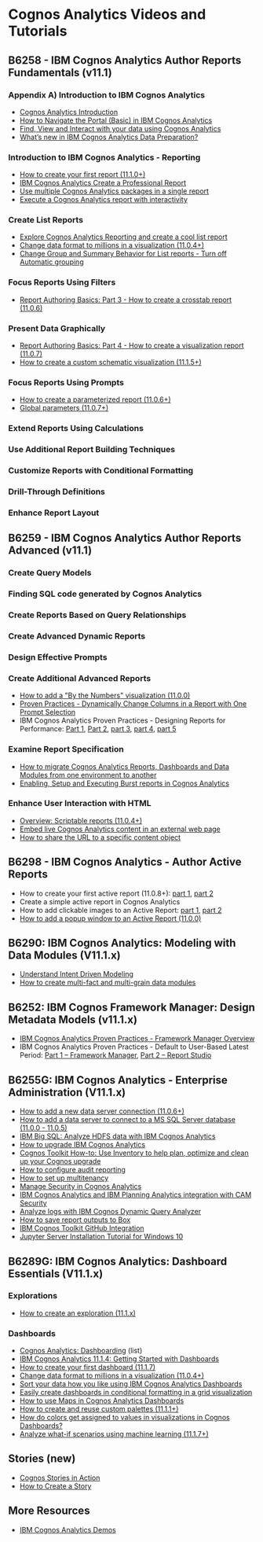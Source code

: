 # Cognos Analytics Videos and Tutorials

## B6258 - IBM Cognos Analytics Author Reports Fundamentals (v11.1)
### Appendix A) Introduction to IBM Cognos Analytics
* [Cognos Analytics Introduction](https://youtu.be/x6U7hnXpNuo)
* [How to Navigate the Portal (Basic) in IBM Cognos Analytics](https://youtu.be/vTvLErRoJqE)
* [Find, View and Interact with your data using Cognos Analytics](https://youtu.be/uEeF2bwiu8w)
* [What’s new in IBM Cognos Analytics Data Preparation?](https://youtu.be/zfEtMK5NeLU)
### Introduction to IBM Cognos Analytics - Reporting
* [How to create your first report (11.1.0+)](https://youtu.be/LhFw1D-gzas)
* [IBM Cognos Analytics Create a Professional Report](https://youtu.be/xOhgYzQk2DE)
* [Use multiple Cognos Analytics packages in a single report](https://youtu.be/CPzxBT962-A)
* [Execute a Cognos Analytics report with interactivity](https://youtu.be/0aog59gKTqM)
### Create List Reports
* [Explore Cognos Analytics Reporting and create a cool list report](https://youtu.be/0_sJC1BW8mE)
* [Change data format to millions in a visualization (11.0.4+)](https://youtu.be/bA_d0PN_6YA)
* [Change Group and Summary Behavior for List reports - Turn off Automatic grouping](https://youtu.be/2ZNyYI9inWk)
### Focus Reports Using Filters
* [Report Authoring Basics: Part 3 - How to create a crosstab report (11.0.6)](https://youtu.be/Wa_qHmQ275Q)
### Present Data Graphically
* [Report Authoring Basics: Part 4 - How to create a visualization report (11.0.7)](https://youtu.be/t0PagJcJL7g)
* [How to create a custom schematic visualization (11.1.5+)](https://youtu.be/DKvVPS7t8lA)
### Focus Reports Using Prompts
* [How to create a parameterized report (11.0.6+)](https://youtu.be/wntVesCuXTg)
* [Global parameters (11.0.7+)](https://youtu.be/76YVHEzr8dA)
### Extend Reports Using Calculations
### Use Additional Report Building Techniques
### Customize Reports with Conditional Formatting
### Drill-Through Definitions
### Enhance Report Layout

## B6259 - IBM Cognos Analytics Author Reports Advanced (v11.1)
### Create Query Models
### Finding SQL code generated by Cognos Analytics
### Create Reports Based on Query Relationships
### Create Advanced Dynamic Reports
### Design Effective Prompts
### Create Additional Advanced Reports
* [How to add a "By the Numbers" visualization (11.0.0)](https://youtu.be/HIXnLCX4oA0)
* [Proven Practices - Dynamically Change Columns in a Report with One Prompt Selection](https://youtu.be/RqKka-diltg)
* IBM Cognos Analytics Proven Practices - Designing Reports for Performance: [Part 1](https://youtu.be/aKLR0FxKYNM), [Part 2](https://youtu.be/VuUwpTxcOBc), [part 3](https://youtu.be/QDdtfsYTbZ0), [part 4](https://youtu.be/ICvU4W4H3QE), [part 5](https://youtu.be/3itV1XRx1p4) 
### Examine Report Specification
* [How to migrate Cognos Analytics Reports, Dashboards and Data Modules from one environment to another](https://youtu.be/0Yyl2HSAjkw)
* [Enabling, Setup and Executing Burst reports in Cognos Analytics](https://youtu.be/tYGqnmYO32U)
### Enhance User Interaction with HTML
* [Overview: Scriptable reports (11.0.4+)](https://youtu.be/roIbr5OJkWA)
* [Embed live Cognos Analytics content in an external web page](https://youtu.be/Its1igbyplY)
* [How to share the URL to a specific content object](https://youtu.be/70GyM8HLjV8)

## B6298 - IBM Cognos Analytics - Author Active Reports
* How to create your first active report (11.0.8+): [part 1](https://youtu.be/yOF3DuGxEdo), [part 2](https://youtu.be/Kv9_-Eb4rqY)
* Create a simple active report in Cognos Analytics
* How to add clickable images to an Active Report: [part 1](https://youtu.be/sKELC54ScWE), [part 2](https://youtu.be/jeSOoI6tb4U)
* [How to add a popup window to an Active Report (11.0.0)](https://youtu.be/akteAHYUaH8)

## B6290: IBM Cognos Analytics: Modeling with Data Modules (V11.1.x)
* [Understand Intent Driven Modeling](https://youtu.be/piEFK0eXV3c)
* [How to create multi-fact and multi-grain data modules](https://youtu.be/Ol1XFcQIYsg)

## B6252: IBM Cognos Framework Manager: Design Metadata Models (v11.1.x)
* [IBM Cognos Analytics Proven Practices - Framework Manager Overview](https://youtu.be/BvYAX-Vv2dI)
* IBM Cognos Analytics Proven Practices - Default to User-Based Latest Period: [Part 1 – Framework Manager](https://youtu.be/Z9zxXNPlbsw), [Part 2 – Report Studio](https://youtu.be/9RZtSCwo62Y)

## B6255G: IBM Cognos Analytics - Enterprise Administration (V11.1.x)
* [How to add a new data server connection (11.0.6+)](https://youtu.be/wAdJBhPONLI)
* [How to add a data server to connect to a MS SQL Server database (11.0.0 - 11.0.5)](https://youtu.be/7P-kKDmG1BA)
* [IBM Big SQL: Analyze HDFS data with IBM Cognos Analytics](https://youtu.be/MBQZp3sqVfk)
* [How to upgrade IBM Cognos Analytics](https://youtu.be/OntAgtttXuY)
* [Cognos Toolkit How-to: Use Inventory to help plan, optimize and clean up your Cognos upgrade](https://youtu.be/3w7JNCkxTto)
* [How to configure audit reporting](https://youtu.be/ljXtyusIzhE)
* [How to set up multitenancy](https://youtu.be/JuF29H0Hu9o)
* [Manage Security in Cognos Analytics](https://youtu.be/k26ABz0QaK8)
* [IBM Cognos Analytics and IBM Planning Analytics integration with CAM Security](https://youtu.be/3EMSoQEpKAo)
* [Analyze logs with IBM Cognos Dynamic Query Analyzer](https://youtu.be/K3xfP5g6O08)
* [How to save report outputs to Box](https://youtu.be/JkG2-VV-2zg)
* [IBM Cognos Toolkit GitHub Integration](https://youtu.be/r0yVU9MNW_I)
* [Jupyter Server Installation Tutorial for Windows 10](https://youtu.be/NrDVw16vXQI)

## B6289G: IBM Cognos Analytics: Dashboard Essentials (V11.1.x)
### Explorations
* [How to create an exploration (11.1.x)](https://youtu.be/XkOkje0tXgI)
### Dashboards
* [Cognos Analytics: Dashboarding](https://www.youtube.com/playlist?list=PLfq0ST5X3p-QXFhdezTPEsP59EvdIAR4A) (list)
* [IBM Cognos Analytics 11.1.4: Getting Started with Dashboards](https://www.ibm.com/cloud/garage/dte/tutorial/ibm-cognos-analytics-1114-getting-started-dashboards)
* [How to create your first dashboard (11.1.7)](https://youtu.be/NDSSfM46fTM)
* [Change data format to millions in a visualization (11.0.4+)](https://youtu.be/bA_d0PN_6YA)
* [Sort your data how you like using IBM Cognos Analytics Dashboards](https://youtu.be/mstWDwpG1Zs)
* [Easily create dashboards in conditional formatting in a grid visualization](https://youtu.be/3z73Pw5kZ9o)
* [How to use Maps in Cognos Analytics Dashboards](https://youtu.be/EVrRAbuXy1c)
* [How to create and reuse custom palettes (11.1.1+)](https://youtu.be/puG9Tqe0_HM)
* [How do colors get assigned to values in visualizations in Cognos Dashboards?](https://youtu.be/gf4yT28pBAs)
* [Analyze what-if scenarios using machine learning (11.1.7+)](https://youtu.be/cr8Q_IC6x_g)

## Stories (new)
* [Cognos Stories in Action](https://youtu.be/PzNe9SPNdBc)
* [How to Create a Story](https://youtu.be/dZ3neMHycQc)

## More Resources
* [IBM Cognos Analytics Demos](https://www.ibm.com/demos/collection/IBM-Cognos-Analytics)
